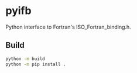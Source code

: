 
# pyifb

Python interface to Fortran's ISO_Fortran_binding.h.

## Build
````bash
python -m build
python -m pip install . 
````
